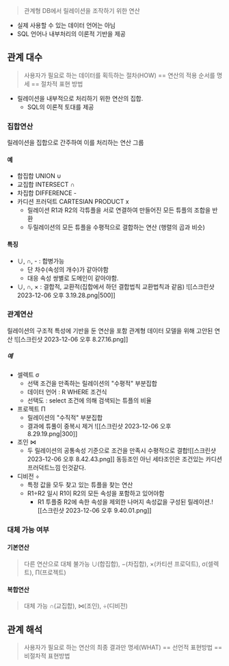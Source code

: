 > 관계형 DB에서 릴레이션을 조작하기 위한 연산

- 실제 사용할 수 있는 데이터 언어는 아님
- SQL 언어나 내부처리의 이론적 기반을 제공
## 관계 대수
> 사용자가 필요로 하는 데이터를 획득하는 절차(HOW)
> == 연산의 적용 순서를 명세 
> == 절차적 표현 방법

- 릴레이션을 내부적으로 처리하기 위한 연산의 집합.
	- SQL의 이론적 토대를 제공
### 집합연산
릴레이션을 집합으로 간주하여 이를 처리하는 연산 그룹
#### 예
- 합집합 UNION ∪
- 교집합 INTERSECT ∩
- 차집합 DIFFERENCE - 
- 카디션 프러덕트 CARTESIAN PRODUCT  x
	- 릴레이션 R1과 R2의 각튜플을 서로 연결하여 만들어진 모든 튜플의 조합을 반환
	- 두릴레이션의 모든 튜플을 수평적으로 결합하는 연산 (행렬의 곱과 비슷)
#### 특징
- ∪, ∩, -   : 합병가능 
	- 단 차수(속성의 개수)가 같아야함
	- 대응 속성 쌍별로 도메인이 같아야함.
- ∪, ∩, ×  : 결합적, 교환적(집합에서 하던 결합법칙 교환법칙과 같음)
  ![[스크린샷 2023-12-06 오후 3.19.28.png|500]]


### 관계연산
릴레이션의 구조적 특성에 기반을 둔 연산을 포함
관계형 데이터 모델을 위해 고안된 연산
![[스크린샷 2023-12-06 오후 8.27.16.png]]
##### 예
- 셀렉트 σ
	- 선택 조건을 만족하는 릴레이션의 "수평적" 부분집합
	- 데이터 언어 : R WHERE 조건식
	- 선택도 : select 조건에 의해 검색되는 튜플의 비율
- 프로젝트 Π
	- 릴레이션의 "수직적" 부분집합
	- 결과에 튜풀이 중복시 제거
	  ![[스크린샷 2023-12-06 오후 8.29.19.png|300]]
- 조인 ⋈
	- 두 릴레이션의 공통속성 기준으로 조건을 만족시 수평적으로 결합![[스크린샷 2023-12-06 오후 8.42.43.png]]
	  동등조인 아닌 세타조인은 조건있는 카디션 프러덕트느낌 인것같다.
- 디비전 ÷
	- 특정 값을 모두 찾고 있는 튜플을 찾는 연산
	- R1÷R2 일시 R1이 R2의 모든 속성을 포함하고 있어야함
		- R1 투플중 R2에 속한 속성을 제외한 나머지 속성값을 구성된 릴레이션.![[스크린샷 2023-12-06 오후 9.40.01.png]]


### 대체 가능 여부
#### 기본연산
> 다른 연산으로 대체 불가능
> ∪(합집합), −(차집합), ×(카티션 프로덕트), σ(셀렉트), Π(프로젝트)
#### 복합연산
> 대체 가능
> ∩(교집합), ⋈(조인), ÷(디비전)

## 관계 해석
> 사용자가 필요로 하는 연산의 최종 결과만 명세(WHAT)
> == 선언적 표현방법
> == 비절차적 표현방법

